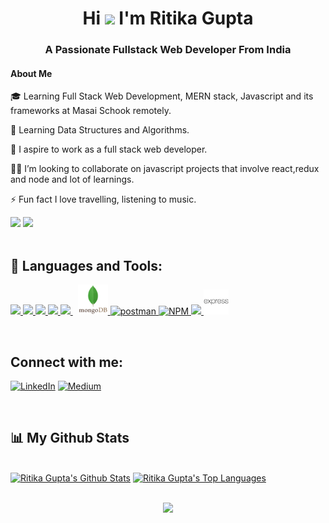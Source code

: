 <h1 align="center">Hi <img src="https://media.giphy.com/media/hvRJCLFzcasrR4ia7z/giphy.gif" width="25px"> I'm Ritika Gupta</h1>
<h3 align="center">A Passionate Fullstack Web Developer From India</h3>

<h4>About Me</h4>
🎓   Learning Full Stack Web Development, MERN stack, Javascript and its frameworks
      at Masai Schook remotely.
      
🌱   Learning Data Structures and Algorithms.

💼   I aspire to work as a full stack web developer.

👯‍♂️   I’m looking to collaborate on javascript projects that involve react,redux and   node and lot of learnings.

⚡ Fun fact I love travelling, listening to music.
</br>


![](https://komarev.com/ghpvc/?username=your-github-Ritika11294&style=flat-square&label=Profile+Views)
<img src="https://badges.pufler.dev/Commits/yearly/Ritika11294" />
</br>
</br>

## 🚀 Languages and Tools:
 <p align="left"> 
    <a href="https://reactjs.org/" target="_blank"> <img src="https://img.icons8.com/color/48/000000/react-native.png"/> </a>
    <a href="https://developer.mozilla.org/en-US/docs/Web/JavaScript" target="_blank"> <img src="https://img.icons8.com/color/48/000000/javascript.png"/> </a> 
    <a href="https://www.w3.org/html/" target="_blank"> <img src="https://img.icons8.com/color/48/000000/html-5.png"/> </a> 
    <a href="https://www.w3schools.com/css/" target="_blank"> <img src="https://img.icons8.com/color/48/000000/css3.png"/> </a> 
    <a style="padding-right:8px;" href="https://nodejs.org" target="_blank"> <img src="https://img.icons8.com/color/48/000000/nodejs.png"/> </a> 
<!--     <a style="padding-right:8px;" href="https://www.mysql.com/" target="_blank"> <img src="https://img.icons8.com/fluent/50/000000/mysql-logo.png"/> </a> -->
    <a href="https://www.mongodb.com/" target="_blank"> <img src="https://raw.githubusercontent.com/devicons/devicon/master/icons/mongodb/mongodb-original-wordmark.svg" alt="mongodb" width="48" height="48"/> </a> 
    <a href="https://postman.com" target="_blank"> <img src="https://www.vectorlogo.zone/logos/getpostman/getpostman-icon.svg" alt="postman" width="45" height="45"/> </a>   
<!--     <a href="https://git-scm.com/" target="_blank"> <img src="https://img.icons8.com/color/48/000000/git.png"/> </a>  -->
    <a href="https://www.npmjs.com/" target="_blank"> <img src="https://img.icons8.com/color/480/000000/npm.png" alt="NPM" width="48" height="48"/> </a> 
    <a href="https://redux.js.org" target="_blank"> <img src="https://img.icons8.com/color/48/000000/redux.png"/> </a>
    <a href="https://expressjs.com" target="_blank"> <img src="https://raw.githubusercontent.com/devicons/devicon/master/icons/express/express-original-wordmark.svg" alt="express" width="40" height="40"/> </a>
</p>
<br/>
 
<!--    <img src="https://img.shields.io/badge/TypeScript-007ACC?style=for-the-badge&logo=typescript&logoColor=white" />&nbsp;&nbsp; -->
 
      
        
## Connect with me:
<p> <a href="https://linkedin.com/in/ritika-gupta01/
" target="_blank"><img alt="LinkedIn" src="https://img.shields.io/badge/linkedin-%230077B5.svg?&style=for-the-badge&logo=linkedin&logoColor=white" /></a> <a \ 
<a href="mailto:ritikagupta11294@gmail.com" target="_blank"><img alt="Medium" src="https://img.shields.io/badge/Gmail-D14836?style=for-the-badge&logo=gmail&logoColor=white" /></a>
</p>
<br/>


## 📊 My Github Stats

 <br/>
    <a href="https://github.com/Ritika11294/github-readme-stats"><img alt="Ritika Gupta's Github Stats" style="width:54%" src="https://github-readme-stats.vercel.app/api?username=Ritika11294&show_icons=true&count_private=true&theme=react&hide_border=true&bg_color=0D1117" /></a>
  <a href="https://github.com/Ritika11294/github-readme-stats"><img alt="Ritika Gupta's Top Languages" style="width:45%" src="https://github-readme-stats.vercel.app/api/top-langs/?username=Ritika11294&langs_count=8&count_private=true&layout=compact&theme=react&hide_border=true&bg_color=0D1117" /></a>


<br/>

</br>

<p align="center">
  <img  src="https://raw.githubusercontent.com/Trilokia/Trilokia/379277808c61ef204768a61bbc5d25bc7798ccf1/bottom_header.svg">
  </p>


<br/>
